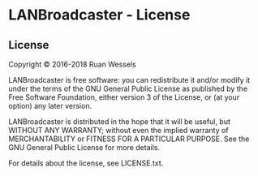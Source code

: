 # LANBroadcaster - License

## License
Copyright © 2016-2018 Ruan Wessels

LANBroadcaster is free software: you can redistribute it and/or modify
it under the terms of the GNU General Public License as published by
the Free Software Foundation, either version 3 of the License, or
(at your option) any later version.

LANBroadcaster is distributed in the hope that it will be useful,
but WITHOUT ANY WARRANTY; without even the implied warranty of
MERCHANTABILITY or FITNESS FOR A PARTICULAR PURPOSE. See the
GNU General Public License for more details.

For details about the license, see LICENSE.txt.
